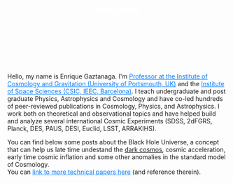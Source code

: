 <div style="background-image: url('/assets/img/bh_spacetime.png'); background-size: cover; background-position: center; padding: 80px 100px 100px 100px; text-align: center; position: relative;">
  <h2 style="color: white; margin-top: -10px;">Welcome</h2>
</div>

<p>Hello, my name is Enrique Gaztanaga. I'm <a href="https://www.port.ac.uk/news-events-and-blogs/news/portsmouth-professor-awarded-freedom-of-the-city-of-london"style="color: #007bff;">
  Professor at the Institute of Cosmology and Gravitation (University of Portsmouth, UK)</a> and the <a href="https://www.ice.csic.es/?view=article&id=576&catid=8"style="color: #007bff;"> Institute of Space Sciences (CSIC, IEEC, Barcelona)</a>. I teach undergraduate and post graduate Physics, Astrophysics and Cosmology and have co-led hundreds of peer-reviewed publications in Cosmology, Physics, and Astrophysics. I work both on theoretical and observational topics and have helped build and analyze several international Cosmic Experiments (SDSS, 2dFGRS, Planck, DES, PAUS, DESI, Euclid, LSST, ARRAKIHS).</p>

<p>You can find below some posts about the Black Hole Universe, a concept that can help us late time undestand the  <a href="darkcosmos.com" "style="color: #007bff;"> dark cosmos</a>,  cosmic acceleration, early time cosmic inflation and some other anomalies in the standard model of Cosmology. <br>
You can <a href="/papers" style="color: #007bff;">link to more technical papers here</a> (and reference therein).</p>
